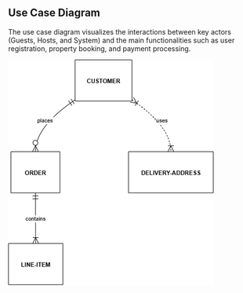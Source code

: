 ## Use Case Diagram

The use case diagram visualizes the interactions between key actors (Guests, Hosts, and System) and the main functionalities such as user registration, property booking, and payment processing.

![Use Case Diagram](use-case-diagram.drawio.png)
